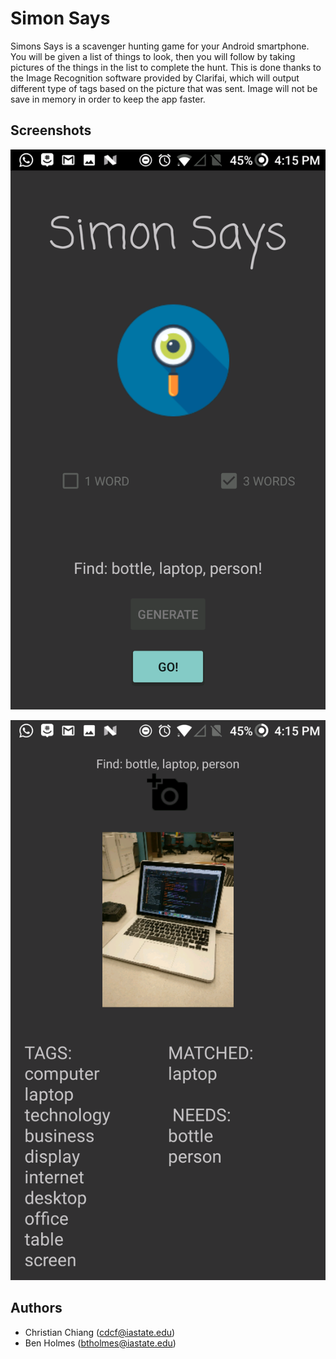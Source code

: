 # Simon Says

Simons Says is a scavenger hunting game for your Android smartphone. You will be given a list of things to look, then you will follow by taking pictures of the things in the list to complete the hunt. This is done thanks to the Image Recognition software provided by Clarifai, which will output different type of tags based on the picture that was sent. Image will not be save in memory in order to keep the app faster.


## Screenshots

![Screenshot](screenshots/mainScreen.png)

![Screenshot](screenshots/results.png)


## Authors
- Christian Chiang (cdcf@iastate.edu)
- Ben Holmes (btholmes@iastate.edu)
